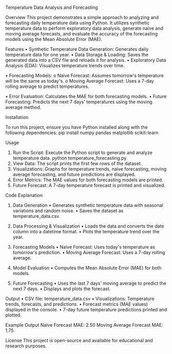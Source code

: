 Temperature Data Analysis and Forecasting

Overview
This project demonstrates a simple approach to analyzing and forecasting daily temperature data using Python. It utilizes synthetic temperature data to perform exploratory data analysis, generate naive and moving average forecasts, and evaluate the accuracy of the forecasting models using the Mean Absolute Error (MAE).

Features
•	Synthetic Temperature Data Generation: Generates daily temperature data for one year.
•	Data Storage & Loading: Saves the generated data into a CSV file and reloads it for analysis.
•	Exploratory Data Analysis (EDA): Visualizes temperature trends over time.

•	Forecasting Models:
o	Naïve Forecast: Assumes tomorrow's temperature will be the same as today's.
o	Moving Average Forecast: Uses a 7-day rolling average to predict temperatures.

•	Error Evaluation: Calculates the MAE for both forecasting models.
•	Future Forecasting: Predicts the next 7 days' temperatures using the moving average method.

Installation

To run this project, ensure you have Python installed along with the following dependencies:
pip install numpy pandas matplotlib scikit-learn

Usage
1.	Run the Script: Execute the Python script to generate and analyze temperature data.
python temperature_forecasting.py
2.	View Data: The script prints the first few rows of the dataset.
3.	Visualizations: Graphs for temperature trends, naive forecasting, moving average forecasting, and future predictions are displayed.
4.	Error Metrics: The MAE values for both forecasting models are printed.
5.	Future Forecast: A 7-day temperature forecast is printed and visualized.

Code Explanation
1. Data Generation
•	Generates synthetic temperature data with seasonal variations and random noise.
•	Saves the dataset as temperature_data.csv.

2. Data Processing & Visualization
•	Loads the data and converts the date column into a datetime format.
•	Plots the temperature trend over the year.

3. Forecasting Models
•	Naïve Forecast: Uses today's temperature as tomorrow's prediction.
•	Moving Average Forecast: Uses a 7-day rolling average.

4. Model Evaluation
•	Computes the Mean Absolute Error (MAE) for both models.

5. Future Forecasting
•	Uses the last 7 days’ moving average to predict the next 7 days.
•	Displays and plots the forecast.

Output
•	CSV file: temperature_data.csv
•	Visualizations: Temperature trends, forecasts, and predictions.
•	Forecast metrics (MAE values) displayed in the console.
•	7-day future temperature predictions printed and plotted.

Example Output
Naïve Forecast MAE: 2.50
Moving Average Forecast MAE: 1.75

License
This project is open-source and available for educational and research purposes.

